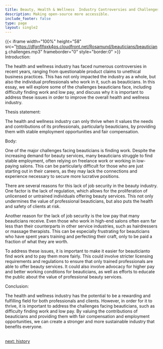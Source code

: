 ```yaml
---
title: Beauty, Health & Wellness  Industry Controversies and Challenges
description: Making open-source more accessible.
include_footer: false
type: page
layout: single2
---
```


{{< iframe width="100%" height="58" src="https://dfgnflfqxk4ps.cloudfront.net/Rosamund/beauticians/beauticians challenges.mp3" frameborder="0" style="border:0" >}}<br>
Introduction:

The health and wellness industry has faced numerous controversies in recent years, ranging from questionable product claims to unethical business practices. This has not only impacted the industry as a whole, but also the individual professionals who work in it, such as beauticians. In this essay, we will explore some of the challenges beauticians face, including difficulty finding work and low pay, and discuss why it is important to address these issues in order to improve the overall health and wellness industry.

Thesis statement:

The health and wellness industry can only thrive when it values the needs and contributions of its professionals, particularly beauticians, by providing them with stable employment opportunities and fair compensation.

Body:

One of the major challenges facing beauticians is finding work. Despite the increasing demand for beauty services, many beauticians struggle to find stable employment, often relying on freelance work or working in low-paying salons. This can be particularly difficult for those who are just starting out in their careers, as they may lack the connections and experience necessary to secure more lucrative positions.

There are several reasons for this lack of job security in the beauty industry. One factor is the lack of regulation, which allows for the proliferation of unlicensed or untrained individuals offering beauty services. This not only undermines the value of professional beauticians, but also puts the health and safety of clients at risk.

Another reason for the lack of job security is the low pay that many beauticians receive. Even those who work in high-end salons often earn far less than their counterparts in other service industries, such as hairdressers or massage therapists. This can be especially frustrating for beauticians who have spent years training and perfecting their craft, only to be paid a fraction of what they are worth.

To address these issues, it is important to make it easier for beauticianto find work and to pay them more fairly. This could involve stricter licensing requirements and regulations to ensure that only trained professionals are able to offer beauty services. It could also involve advocacy for higher pay and better working conditions for beauticians, as well as efforts to educate the public about the value of professional beauty services.

Conclusion:

The health and wellness industry has the potential to be a rewarding and fulfilling field for both professionals and clients. However, in order for it to thrive, it is important to address the challenges facing beauticians, such as difficulty finding work and low pay. By valuing the contributions of beauticians and providing them with fair compensation and employment opportunities, we can create a stronger and more sustainable industry that benefits everyone.

<br>
<a href="https://workdojos.com/beauticians/history">next: history</a>
</p>